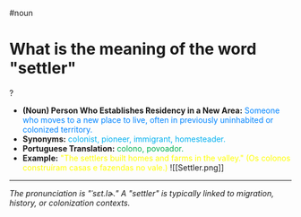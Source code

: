 #noun

# What is the meaning of the word "settler"
?
* **(Noun) Person Who Establishes Residency in a New Area:** <span style="color:rgb(0, 132, 255)">Someone who moves to a new place to live, often in previously uninhabited or colonized territory.</span>
* **Synonyms:** <span style="color:rgb(0, 176, 240)">colonist, pioneer, immigrant, homesteader.</span>
* **Portuguese Translation:** <span style="color:rgb(0, 176, 80)">colono, povoador.</span>
* **Example:** <span style="color:rgb(255, 255, 0)">"The settlers built homes and farms in the valley." (Os colonos construíram casas e fazendas no vale.)</span>
![[Settler.png]]
---
*The pronunciation is "ˈsɛt.lɚ." A "settler" is typically linked to migration, history, or colonization contexts.*
<!--SR:!2025-06-10,4,270-->
